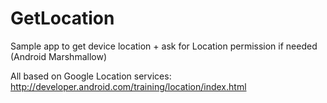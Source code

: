 # GetLocation
Sample app to get device location + ask for Location permission if needed (Android Marshmallow)

All based on Google Location services:
http://developer.android.com/training/location/index.html
